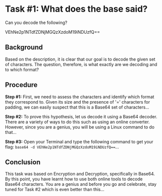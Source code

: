 # Task #1: What does the base said?

Can you decode the following?

VEhNe2p1NTdfZDNjMGQzXzdoM19iNDUzfQ==

## Background

Based on the description, it is clear that our goal is to decode the given set of characters. The question, therefore, is what exactly are we decoding and to which format?

## Procedure

**Step #1:** First, we need to assess the characters and identify which format they correspond to. Given its size and the presence of '=' characters for padding, we can easily suspect that this is a Base64 set of characters...

**Step #2:** To prove this hypothesis, let us decode it using a Base64 decoder. There are a variety of ways to do this such as using an online converter. However, since you are a genius, you will be using a Linux command to do that...

**Step #3:** Open your Terminal and type the following command to get your flag: `base64 -d VEhNe2p1NTdfZDNjMGQzXzdoM19iNDUzfQ==`...

## Conclusion

This task was based on Encryption and Decryption, specifically in Base64. By this point, you have learnt how to use both online tools to decode Base64 characters. You are a genius and before you go and celebrate, stay tuned for Task #2 which is even better than this...

